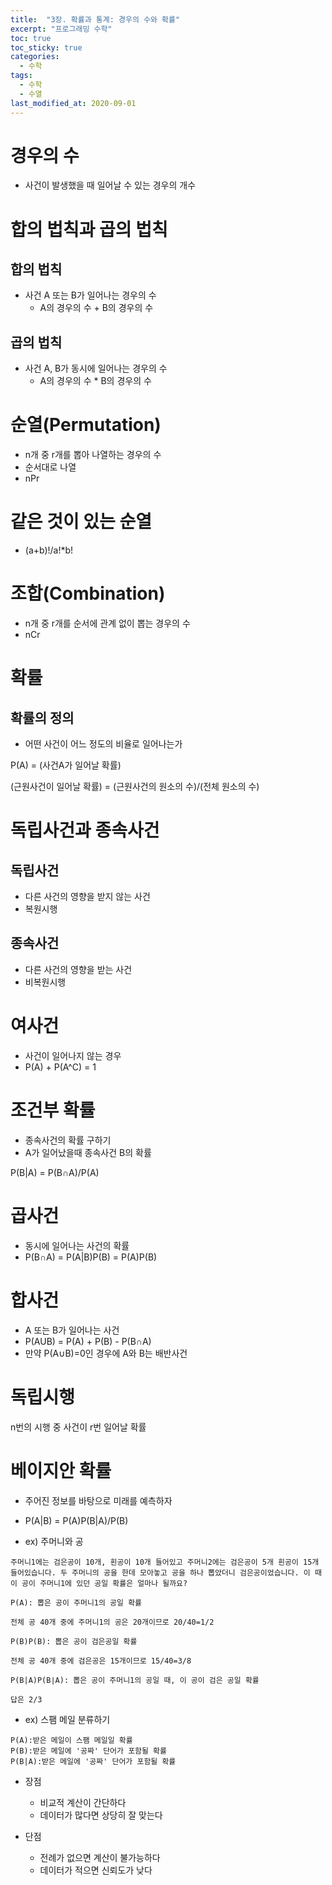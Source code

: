 ```yaml
---
title:  "3장. 확률과 통계: 경우의 수와 확률"
excerpt: "프로그래밍 수학"
toc: true
toc_sticky: true
categories:
  - 수학
tags:
  - 수학
  - 수열
last_modified_at: 2020-09-01
---
```


# 경우의 수

* 사건이 발생했을 때 일어날 수 있는 경우의 개수

# 합의 법칙과 곱의 법칙

## 합의 법칙

* 사건 A 또는 B가 일어나는 경우의 수
  * A의 경우의 수 + B의 경우의 수
  
## 곱의 법칙

* 사건 A, B가 동시에 일어나는 경우의 수
  * A의 경우의 수 * B의 경우의 수
  
# 순열(Permutation)

* n개 중 r개를 뽑아 나열하는 경우의 수
* 순서대로 나열
* nPr

# 같은 것이 있는 순열

* (a+b)!/a!*b!

# 조합(Combination)

* n개 중 r개를 순서에 관계 없이 뽑는 경우의 수
* nCr

# 확률

## 확률의 정의

* 어떤 사건이 어느 정도의 비율로 일어나는가

P(A) = (사건A가 일어날 확률)

(근원사건이 일어날 확률) = (근원사건의 원소의 수)/(전체 원소의 수)

# 독립사건과 종속사건

## 독립사건

* 다른 사건의 영향을 받지 않는 사건
* 복원시행

## 종속사건

* 다른 사건의 영향을 받는 사건
* 비복원시행

# 여사건

* 사건이 일어나지 않는 경우
* P(A) + P(A^C) = 1

# 조건부 확률

* 종속사건의 확률 구하기
* A가 일어났을때 종속사건 B의 확률

P(B|A) = P(B∩A)/P(A)

# 곱사건 

* 동시에 일어나는 사건의 확률
* P(B∩A) = P(A|B)P(B) = P(A)P(B)

# 합사건

* A 또는 B가 일어나는 사건
* P(AUB) = P(A) + P(B) - P(B∩A)
* 만약 P(A∪B)=0인 경우에 A와 B는 배반사건

# 독립시행

n번의 시행 중 사건이 r번 일어날 확률

# 베이지안 확률 

* 주어진 정보를 바탕으로 미래를 예측하자
* P(A|B) = P(A)P(B|A)/P(B)

* ex) 주머니와 공
```
주머니1에는 검은공이 10개, 흰공이 10개 들어있고 주머니2에는 검은공이 5개 흰공이 15개 들어있습니다. 두 주머니의 공을 한데 모아놓고 공을 하나 뽑았더니 검은공이었습니다. 이 때 이 공이 주머니1에 있던 공일 확률은 얼마나 될까요?

P(A): 뽑은 공이 주머니1의 공일 확률

전체 공 40개 중에 주머니1의 공은 20개이므로 20/40=1/2

P(B)P(B): 뽑은 공이 검은공일 확률

전체 공 40개 중에 검은공은 15개이므로 15/40=3/8

P(B|A)P(B∣A): 뽑은 공이 주머니1의 공일 때, 이 공이 검은 공일 확률

답은 2/3
```

* ex) 스팸 메일 분류하기
```
P(A):받은 메일이 스팸 메일일 확률
P(B):받은 메일에 '공짜' 단어가 포함될 확률
P(B|A):받은 메일에 '공짜' 단어가 포함될 확률
```

* 장점
  * 비교적 계산이 간단하다
  * 데이터가 많다면 상당히 잘 맞는다
  
* 단점
  * 전례가 없으면 계산이 불가능하다
  * 데이터가 적으면 신뢰도가 낮다

